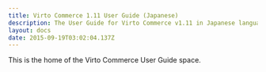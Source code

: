 ```yaml
---
title: Virto Commerce 1.11 User Guide (Japanese)
description: The User Guide for Virto Commerce v1.11 in Japanese language
layout: docs
date: 2015-09-19T03:02:04.137Z
---
```

This is the home of the Virto Commerce User Guide space.